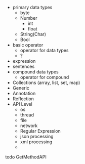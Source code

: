 
 - primary data types
    * byte
    * Number
        - int
        - float
    * String(Char)
    * Bool
 - basic operator
    - operator for data types
    - ?
 - expression
 - sentences
 - compound data types
    - operator for compound
 - Collections (array, list, set, map)
 - Generic
 - Annotation
 - Reflection
 - API Level
    - os
    - thread
    - file
    - network
    - Regular Expression
    - json processing
    - xml processing
    -

  todo  GetMethodAPI